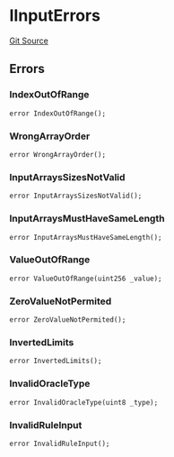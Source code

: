 # IInputErrors
[Git Source](https://github.com/thrackle-io/tron/blob/fceb75bbcbc9fcccdbb0ae49e82ea903ed8190d1/src/interfaces/IErrors.sol)


## Errors
### IndexOutOfRange

```solidity
error IndexOutOfRange();
```

### WrongArrayOrder

```solidity
error WrongArrayOrder();
```

### InputArraysSizesNotValid

```solidity
error InputArraysSizesNotValid();
```

### InputArraysMustHaveSameLength

```solidity
error InputArraysMustHaveSameLength();
```

### ValueOutOfRange

```solidity
error ValueOutOfRange(uint256 _value);
```

### ZeroValueNotPermited

```solidity
error ZeroValueNotPermited();
```

### InvertedLimits

```solidity
error InvertedLimits();
```

### InvalidOracleType

```solidity
error InvalidOracleType(uint8 _type);
```

### InvalidRuleInput

```solidity
error InvalidRuleInput();
```

